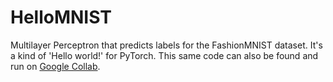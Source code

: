# HelloMNIST
Multilayer Perceptron that predicts labels for the FashionMNIST dataset. It's a kind of 'Hello world!' for PyTorch. This same code can also be found and run on [Google Collab](https://colab.research.google.com/drive/1zO6v3mJ_X453pDpUR1zxqGgcDPl57g9i?usp=sharing).
